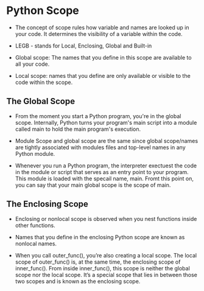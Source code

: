 # Python Scope

* The concept of scope rules how variable and names are looked up in your code. It determines the visibility of a variable within the code.

* LEGB - stands for Local, Enclosing, Global and Built-in

* Global scope: The names that you define in this scope are available to all your code.

* Local scope: names that you define are only available or visible to the code within the scope.

## The Global Scope

* From the moment you start a Python program, you're in the global scope. Internally, Python turns your program's main script into a module called main to hold the main program's execution.

* Module Scope and global scope are the same since global scope/names are tightly associated with modules files and top-level names in any Python module.

* Whenever you run a Python program, the interpreter exectuest the code in the module or script that serves as an entry point to your program. This module is loaded with the specail name, main. Fromt this point on, you can say that your main global scope is the scope of main.

## The Enclosing Scope

* Enclosing or nonlocal scope is observed when you nest functions inside other functions.

* Names that you define in the enclosing Python scope are known as nonlocal names.

* When you call outer_func(), you’re also creating a local scope. The local scope of outer_func() is, at the same time, the enclosing scope of inner_func(). From inside inner_func(), this scope is neither the global scope nor the local scope. It’s a special scope that lies in between those two scopes and is known as the enclosing scope.